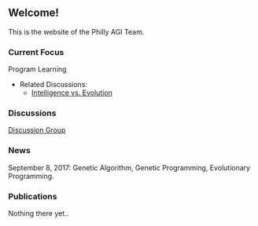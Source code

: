 ## Welcome!

This is the website of the Philly AGI Team.

### Current Focus

Program Learning
- Related Discussions:
  - [Intelligence vs. Evolution](https://groups.google.com/forum/#!topic/pagit/oT1RuzrdcnU)

### Discussions

[Discussion Group](https://groups.google.com/forum/#!forum/pagit)

### News

September 8, 2017:
Genetic Algorithm, Genetic Programming, Evolutionary Programming.

### Publications
 
Nothing there yet..
